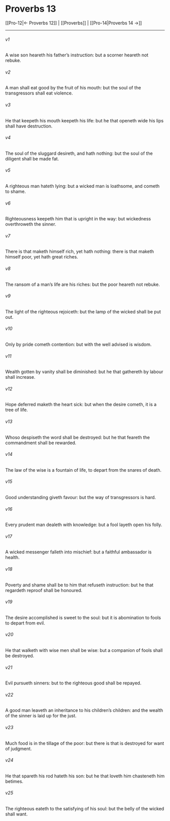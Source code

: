 # Proverbs 13

[[Pro-12|← Proverbs 12]] | [[Proverbs]] | [[Pro-14|Proverbs 14 →]]
***

###### v1
A wise son heareth his father’s instruction: but a scorner heareth not rebuke.
###### v2
A man shall eat good by the fruit of his mouth: but the soul of the transgressors shall eat violence.
###### v3
He that keepeth his mouth keepeth his life: but he that openeth wide his lips shall have destruction.
###### v4
The soul of the sluggard desireth, and hath nothing: but the soul of the diligent shall be made fat.
###### v5
A righteous man hateth lying: but a wicked man is loathsome, and cometh to shame.
###### v6
Righteousness keepeth him that is upright in the way: but wickedness overthroweth the sinner.
###### v7
There is that maketh himself rich, yet hath nothing: there is that maketh himself poor, yet hath great riches.
###### v8
The ransom of a man’s life are his riches: but the poor heareth not rebuke.
###### v9
The light of the righteous rejoiceth: but the lamp of the wicked shall be put out.
###### v10
Only by pride cometh contention: but with the well advised is wisdom.
###### v11
Wealth gotten by vanity shall be diminished: but he that gathereth by labour shall increase.
###### v12
Hope deferred maketh the heart sick: but when the desire cometh, it is a tree of life.
###### v13
Whoso despiseth the word shall be destroyed: but he that feareth the commandment shall be rewarded.
###### v14
The law of the wise is a fountain of life, to depart from the snares of death.
###### v15
Good understanding giveth favour: but the way of transgressors is hard.
###### v16
Every prudent man dealeth with knowledge: but a fool layeth open his folly.
###### v17
A wicked messenger falleth into mischief: but a faithful ambassador is health.
###### v18
Poverty and shame shall be to him that refuseth instruction: but he that regardeth reproof shall be honoured.
###### v19
The desire accomplished is sweet to the soul: but it is abomination to fools to depart from evil.
###### v20
He that walketh with wise men shall be wise: but a companion of fools shall be destroyed.
###### v21
Evil pursueth sinners: but to the righteous good shall be repayed.
###### v22
A good man leaveth an inheritance to his children’s children: and the wealth of the sinner is laid up for the just.
###### v23
Much food is in the tillage of the poor: but there is that is destroyed for want of judgment.
###### v24
He that spareth his rod hateth his son: but he that loveth him chasteneth him betimes.
###### v25
The righteous eateth to the satisfying of his soul: but the belly of the wicked shall want. 
